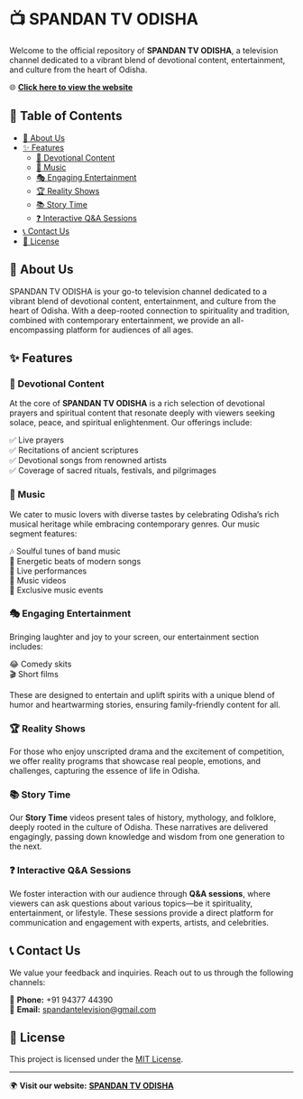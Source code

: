 # 📺 SPANDAN TV ODISHA  

Welcome to the official repository of **SPANDAN TV ODISHA**, a television channel dedicated to a vibrant blend of devotional content, entertainment, and culture from the heart of Odisha.  

🌐 **[Click here to view the website](https://pree-om.github.io/spandan-tv/index.html)**  

## 📌 Table of Contents  

- [📖 About Us](#-about-us)  
- [✨ Features](#-features)  
  - [🙏 Devotional Content](#-devotional-content)  
  - [🎵 Music](#-music)  
  - [🎭 Engaging Entertainment](#-engaging-entertainment)  
  - [🏆 Reality Shows](#-reality-shows)  
  - [📚 Story Time](#-story-time)  
  - [❓ Interactive Q&A Sessions](#-interactive-q-a-sessions)    
- [📞 Contact Us](#-contact-us)  
- [📜 License](#-license)  

## 📖 About Us  

SPANDAN TV ODISHA is your go-to television channel dedicated to a vibrant blend of devotional content, entertainment, and culture from the heart of Odisha. With a deep-rooted connection to spirituality and tradition, combined with contemporary entertainment, we provide an all-encompassing platform for audiences of all ages.  

## ✨ Features  

### 🙏 Devotional Content  

At the core of **SPANDAN TV ODISHA** is a rich selection of devotional prayers and spiritual content that resonate deeply with viewers seeking solace, peace, and spiritual enlightenment. Our offerings include:  

✅ Live prayers  
✅ Recitations of ancient scriptures  
✅ Devotional songs from renowned artists  
✅ Coverage of sacred rituals, festivals, and pilgrimages  

### 🎵 Music  

We cater to music lovers with diverse tastes by celebrating Odisha’s rich musical heritage while embracing contemporary genres. Our music segment features:  

🎶 Soulful tunes of band music  
🎸 Energetic beats of modern songs  
🎤 Live performances  
🎥 Music videos  
🎼 Exclusive music events  

### 🎭 Engaging Entertainment  

Bringing laughter and joy to your screen, our entertainment section includes:  

😂 Comedy skits  
🎬 Short films  

These are designed to entertain and uplift spirits with a unique blend of humor and heartwarming stories, ensuring family-friendly content for all.  

### 🏆 Reality Shows  

For those who enjoy unscripted drama and the excitement of competition, we offer reality programs that showcase real people, emotions, and challenges, capturing the essence of life in Odisha.  

### 📚 Story Time  

Our **Story Time** videos present tales of history, mythology, and folklore, deeply rooted in the culture of Odisha. These narratives are delivered engagingly, passing down knowledge and wisdom from one generation to the next.  

### ❓ Interactive Q&A Sessions  

We foster interaction with our audience through **Q&A sessions**, where viewers can ask questions about various topics—be it spirituality, entertainment, or lifestyle. These sessions provide a direct platform for communication and engagement with experts, artists, and celebrities.  

## 📞 Contact Us  

We value your feedback and inquiries. Reach out to us through the following channels:  

📱 **Phone:** +91 94377 44390  
📧 **Email:** spandantelevision@gmail.com  

## 📜 License  

This project is licensed under the [MIT License](LICENSE).  

---

🌍 **Visit our website:** **[SPANDAN TV ODISHA](https://pree-om.github.io/spandan-tv/index.html)**  
